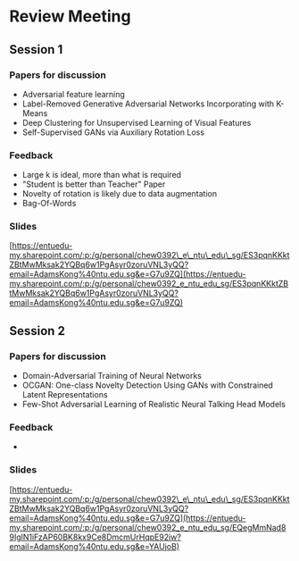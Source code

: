 # Review Meeting

## Session 1

### Papers for discussion

* Adversarial feature learning​
* Label-Removed Generative Adversarial Networks Incorporating with K-Means​
* Deep Clustering for Unsupervised Learning of Visual Features​
* Self-Supervised GANs via Auxiliary Rotation Loss

### Feedback

* Large k is ideal, more than what is required
* "Student is better than Teacher" Paper
* Novelty of rotation is likely due to data augmentation
* Bag-Of-Words

### Slides

[https://entuedu-my.sharepoint.com/:p:/g/personal/chew0392\_e\_ntu\_edu\_sg/ES3pqnKKktZBtMwMksak2YQBq6w1PgAsyr0zoruVNL3yQQ?email=AdamsKong%40ntu.edu.sg&e=G7u9ZQ](https://entuedu-my.sharepoint.com/:p:/g/personal/chew0392_e_ntu_edu_sg/ES3pqnKKktZBtMwMksak2YQBq6w1PgAsyr0zoruVNL3yQQ?email=AdamsKong%40ntu.edu.sg&e=G7u9ZQ)

## Session 2

### Papers for discussion

* Domain-Adversarial Training of Neural Networks​
* OCGAN: One-class Novelty Detection Using GANs with Constrained Latent Representations
* Few-Shot Adversarial Learning of Realistic Neural Talking Head Models

### Feedback

* 
### Slides

[https://entuedu-my.sharepoint.com/:p:/g/personal/chew0392\_e\_ntu\_edu\_sg/ES3pqnKKktZBtMwMksak2YQBq6w1PgAsyr0zoruVNL3yQQ?email=AdamsKong%40ntu.edu.sg&e=G7u9ZQ](https://entuedu-my.sharepoint.com/:p:/g/personal/chew0392_e_ntu_edu_sg/EQegMmNad89IglN1iFzAP60BK8kx9Ce8DmcmUrHqpE92iw?email=AdamsKong%40ntu.edu.sg&e=YAUjoB)

